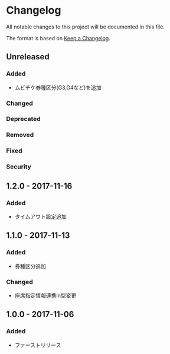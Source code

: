 # Changelog
All notable changes to this project will be documented in this file.

The format is based on [Keep a Changelog](http://keepachangelog.com/).

## Unreleased

### Added

- ムビチケ券種区分(G3,G4など)を追加

### Changed

### Deprecated

### Removed

### Fixed

### Security

## 1.2.0 - 2017-11-16
### Added
 - タイムアウト設定追加

## 1.1.0 - 2017-11-13
### Added
 - 券種区分追加

### Changed
 - 座席指定情報連携In型変更

 ## 1.0.0 - 2017-11-06
### Added
 - ファーストリリース